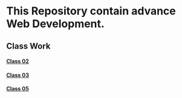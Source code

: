 # This Repository contain advance Web Development.

## Class Work
#### [Class 02](https://github.com/Muhammad-Usama-07/WebDevBootcamp2020/tree/master/Class02)
#### [Class 03](https://github.com/Muhammad-Usama-07/WebDevBootcamp2020/tree/master/Class03)
#### [Class 05](https://github.com/Muhammad-Usama-07/WebDevBootcamp2020/tree/master/Class05)
